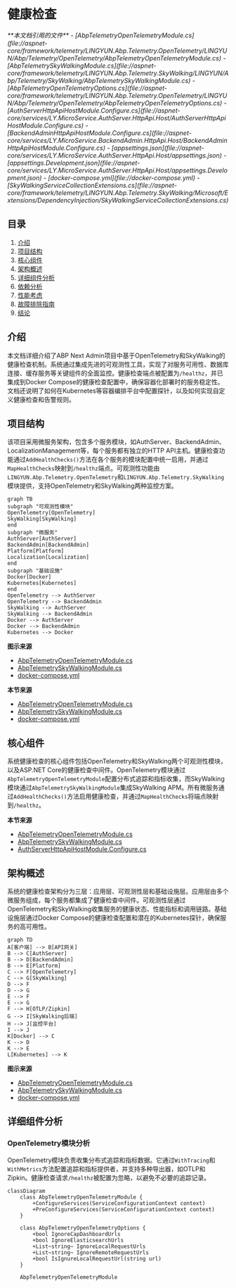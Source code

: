 
# 健康检查

<cite>
**本文档引用的文件**  
- [AbpTelemetryOpenTelemetryModule.cs](file://aspnet-core/framework/telemetry/LINGYUN.Abp.Telemetry.OpenTelemetry/LINGYUN/Abp/Telemetry/OpenTelemetry/AbpTelemetryOpenTelemetryModule.cs)
- [AbpTelemetrySkyWalkingModule.cs](file://aspnet-core/framework/telemetry/LINGYUN.Abp.Telemetry.SkyWalking/LINGYUN/Abp/Telemetry/SkyWalking/AbpTelemetrySkyWalkingModule.cs)
- [AbpTelemetryOpenTelemetryOptions.cs](file://aspnet-core/framework/telemetry/LINGYUN.Abp.Telemetry.OpenTelemetry/LINGYUN/Abp/Telemetry/OpenTelemetry/AbpTelemetryOpenTelemetryOptions.cs)
- [AuthServerHttpApiHostModule.Configure.cs](file://aspnet-core/services/LY.MicroService.AuthServer.HttpApi.Host/AuthServerHttpApiHostModule.Configure.cs)
- [BackendAdminHttpApiHostModule.Configure.cs](file://aspnet-core/services/LY.MicroService.BackendAdmin.HttpApi.Host/BackendAdminHttpApiHostModule.Configure.cs)
- [appsettings.json](file://aspnet-core/services/LY.MicroService.AuthServer.HttpApi.Host/appsettings.json)
- [appsettings.Development.json](file://aspnet-core/services/LY.MicroService.AuthServer.HttpApi.Host/appsettings.Development.json)
- [docker-compose.yml](file://docker-compose.yml)
- [SkyWalkingServiceCollectionExtensions.cs](file://aspnet-core/framework/telemetry/LINGYUN.Abp.Telemetry.SkyWalking/Microsoft/Extensions/DependencyInjection/SkyWalkingServiceCollectionExtensions.cs)
</cite>

## 目录
1. [介绍](#介绍)
2. [项目结构](#项目结构)
3. [核心组件](#核心组件)
4. [架构概述](#架构概述)
5. [详细组件分析](#详细组件分析)
6. [依赖分析](#依赖分析)
7. [性能考虑](#性能考虑)
8. [故障排除指南](#故障排除指南)
9. [结论](#结论)

## 介绍
本文档详细介绍了ABP Next Admin项目中基于OpenTelemetry和SkyWalking的健康检查机制。系统通过集成先进的可观测性工具，实现了对服务可用性、数据库连接、缓存服务等关键组件的全面监控。健康检查端点被配置为`/healthz`，并已集成到Docker Compose的健康检查配置中，确保容器化部署时的服务稳定性。文档还说明了如何在Kubernetes等容器编排平台中配置探针，以及如何实现自定义健康检查和告警规则。

## 项目结构
该项目采用微服务架构，包含多个服务模块，如AuthServer、BackendAdmin、LocalizationManagement等，每个服务都有独立的HTTP API主机。健康检查功能通过`AddHealthChecks()`方法在各个服务的模块配置中统一启用，并通过`MapHealthChecks`映射到`/healthz`端点。可观测性功能由`LINGYUN.Abp.Telemetry.OpenTelemetry`和`LINGYUN.Abp.Telemetry.SkyWalking`模块提供，支持OpenTelemetry和SkyWalking两种监控方案。

```mermaid
graph TB
subgraph "可观测性模块"
OpenTelemetry[OpenTelemetry]
SkyWalking[SkyWalking]
end
subgraph "微服务"
AuthServer[AuthServer]
BackendAdmin[BackendAdmin]
Platform[Platform]
Localization[Localization]
end
subgraph "基础设施"
Docker[Docker]
Kubernetes[Kubernetes]
end
OpenTelemetry --> AuthServer
OpenTelemetry --> BackendAdmin
SkyWalking --> AuthServer
SkyWalking --> BackendAdmin
Docker --> AuthServer
Docker --> BackendAdmin
Kubernetes --> Docker
```

**图示来源**
- [AbpTelemetryOpenTelemetryModule.cs](file://aspnet-core/framework/telemetry/LINGYUN.Abp.Telemetry.OpenTelemetry/LINGYUN/Abp/Telemetry/OpenTelemetry/AbpTelemetryOpenTelemetryModule.cs)
- [AbpTelemetrySkyWalkingModule.cs](file://aspnet-core/framework/telemetry/LINGYUN.Abp.Telemetry.SkyWalking/LINGYUN/Abp/Telemetry/SkyWalking/AbpTelemetrySkyWalkingModule.cs)
- [docker-compose.yml](file://docker-compose.yml)

**本节来源**
- [AbpTelemetryOpenTelemetryModule.cs](file://aspnet-core/framework/telemetry/LINGYUN.Abp.Telemetry.OpenTelemetry/LINGYUN/Abp/Telemetry/OpenTelemetry/AbpTelemetryOpenTelemetryModule.cs)
- [AbpTelemetrySkyWalkingModule.cs](file://aspnet-core/framework/telemetry/LINGYUN.Abp.Telemetry.SkyWalking/LINGYUN/Abp/Telemetry/SkyWalking/AbpTelemetrySkyWalkingModule.cs)
- [docker-compose.yml](file://docker-compose.yml)

## 核心组件
系统健康检查的核心组件包括OpenTelemetry和SkyWalking两个可观测性模块，以及ASP.NET Core的健康检查中间件。OpenTelemetry模块通过`AbpTelemetryOpenTelemetryModule`配置分布式追踪和指标收集，而SkyWalking模块通过`AbpTelemetrySkyWalkingModule`集成SkyWalking APM。所有微服务通过`AddHealthChecks()`方法启用健康检查，并通过`MapHealthChecks`将端点映射到`/healthz`。

**本节来源**
- [AbpTelemetryOpenTelemetryModule.cs](file://aspnet-core/framework/telemetry/LINGYUN.Abp.Telemetry.OpenTelemetry/LINGYUN/Abp/Telemetry/OpenTelemetry/AbpTelemetryOpenTelemetryModule.cs)
- [AbpTelemetrySkyWalkingModule.cs](file://aspnet-core/framework/telemetry/LINGYUN.Abp.Telemetry.SkyWalking/LINGYUN/Abp/Telemetry/SkyWalking/AbpTelemetrySkyWalkingModule.cs)
- [AuthServerHttpApiHostModule.Configure.cs](file://aspnet-core/services/LY.MicroService.AuthServer.HttpApi.Host/AuthServerHttpApiHostModule.Configure.cs)

## 架构概述
系统的健康检查架构分为三层：应用层、可观测性层和基础设施层。应用层由多个微服务组成，每个服务都集成了健康检查中间件。可观测性层通过OpenTelemetry和SkyWalking收集服务的健康状态、性能指标和调用链路。基础设施层通过Docker Compose的健康检查配置和潜在的Kubernetes探针，确保服务的高可用性。

```mermaid
graph TD
A[客户端] --> B[API网关]
B --> C[AuthServer]
B --> D[BackendAdmin]
B --> E[Platform]
C --> F[OpenTelemetry]
C --> G[SkyWalking]
D --> F
D --> G
E --> F
E --> G
F --> H[OTLP/Zipkin]
G --> I[SkyWalking后端]
H --> J[监控平台]
I --> J
K[Docker] --> C
K --> D
K --> E
L[Kubernetes] --> K
```

**图示来源**
- [AbpTelemetryOpenTelemetryModule.cs](file://aspnet-core/framework/telemetry/LINGYUN.Abp.Telemetry.OpenTelemetry/LINGYUN/Abp/Telemetry/OpenTelemetry/AbpTelemetryOpenTelemetryModule.cs)
- [AbpTelemetrySkyWalkingModule.cs](file://aspnet-core/framework/telemetry/LINGYUN.Abp.Telemetry.SkyWalking/LINGYUN/Abp/Telemetry/SkyWalking/AbpTelemetrySkyWalkingModule.cs)
- [docker-compose.yml](file://docker-compose.yml)

## 详细组件分析

### OpenTelemetry模块分析
OpenTelemetry模块负责收集分布式追踪和指标数据。它通过`WithTracing`和`WithMetrics`方法配置追踪和指标提供者，并支持多种导出器，如OTLP和Zipkin。健康检查请求`/healthz`被配置为忽略，以避免不必要的追踪记录。

```mermaid
classDiagram
    class AbpTelemetryOpenTelemetryModule {
        +ConfigureServices(ServiceConfigurationContext context)
        +PreConfigureServices(ServiceConfigurationContext context)
    }
    
    class AbpTelemetryOpenTelemetryOptions {
        +bool IgnoreCapDashboardUrls
        +bool IgnoreElasticsearchUrls
        +List~string~ IgnoreLocalRequestUrls
        +List~string~ IgnoreRemoteRequestUrls
        +bool IsIgnureLocalRequestUrl(string url)
    }
    
    AbpTelemetryOpenTelemetryModule